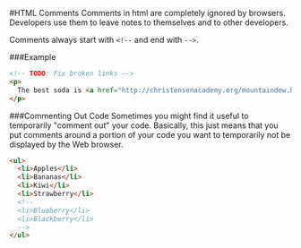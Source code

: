 #HTML Comments
Comments in html are completely ignored by browsers. Developers use them to leave notes to themselves and to other developers.

Comments always start with `<!--` and end with `-->`.

###Example
```html
<!-- TODO: Fix broken links -->
<p>
  The best soda is <a href="http://christensenacademy.org/mountaindew.hmlt">Mountain Dew</a>.
</p>
```

###Commenting Out Code
Sometimes you might find it useful to temporarily "comment out" your code. Basically, this just means that you put comments around a portion of your code you want to temporarily not be displayed by the Web browser.

```html
<ul>
  <li>Apples</li>
  <li>Bananas</li>
  <li>Kiwi</li>
  <li>Strawberry</li>
  <!--
  <li>Blueberry</li>
  <li>Blackberry</li>
  -->
</ul>
```
